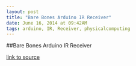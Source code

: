 ```yaml
---
layout: post
title: "Bare Bones Arduino IR Receiver"
date: June 16, 2014 at 09:42AM
tags: arduino, IR, Receiver, physicalcomputing
---
```

##Bare Bones Arduino IR Receiver

[link to source](http://ift.tt/1mSJeOs) 
